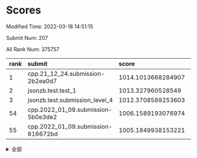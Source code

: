 # Scores

Modified Time: 2022-03-18 14:51:15

Submit Num: 207

All Rank Num: 375757

| rank |               submit               |       score        |       sigma        | pk_num |
| :--- | :--------------------------------- | :----------------- | :----------------- | :----- |
| 1    | cpp.21_12_24.submission-2b2ea0d7   | 1014.1013668284907 | 0.8081621642121292 | 7260   |
| 2    | jsonzb.test.test_1                 | 1013.327960528549  | 0.7940898959929867 | 7263   |
| 3    | jsonzb.test.submission_level_4     | 1012.3708589253603 | 0.8037995278564632 | 7257   |
| 54   | cpp.2022_01_09.submission-5b0e3de2 | 1006.1589193076974 | 0.7128962795635291 | 7265   |
| 55   | cpp.2022_01_09.submission-816672bd | 1005.1849938153221 | 0.7253338736677015 | 7264   |


<details>
<summary>全部</summary>

| rank |                 submit                 |       score        |       sigma        | pk_num |
| :--- | :------------------------------------- | :----------------- | :----------------- | :----- |
| 1    | cpp.21_12_24.submission-2b2ea0d7       | 1014.1013668284907 | 0.8081621642121292 | 7260   |
| 2    | jsonzb.test.test_1                     | 1013.327960528549  | 0.7940898959929867 | 7263   |
| 3    | jsonzb.test.submission_level_4         | 1012.3708589253603 | 0.8037995278564632 | 7257   |
| 4    | gobigger.level_3.submission_level_3_24 | 1011.7480532638809 | 0.767739093928682  | 7264   |
| 5    | gobigger.level_3.submission_level_3_36 | 1011.5548655635183 | 0.7793235124618137 | 7263   |
| 6    | gobigger.level_3.submission_level_3_47 | 1011.5304400002934 | 0.7720209881905744 | 7256   |
| 7    | gobigger.level_3.submission_level_3_10 | 1011.3421251934325 | 0.7764792554013171 | 7262   |
| 8    | gobigger.level_3.submission_level_3_44 | 1011.0936509041202 | 0.7993686644509119 | 7265   |
| 9    | gobigger.level_3.submission_level_3_49 | 1011.008693518989  | 0.7622951838034746 | 7261   |
| 10   | gobigger.level_3.submission_level_3_40 | 1010.9857559039535 | 0.759755344838837  | 7265   |
| 11   | gobigger.level_3.submission_level_3_14 | 1010.9600694643666 | 0.7530514619428214 | 7261   |
| 12   | gobigger.level_3.submission_level_3_15 | 1010.6095405388137 | 0.7567181425394761 | 7265   |
| 13   | gobigger.level_3.submission_level_3_5  | 1010.5976470848418 | 0.7500085664023025 | 7264   |
| 14   | gobigger.level_3.submission_level_3_38 | 1010.5878094427666 | 0.7730464670772005 | 7263   |
| 15   | gobigger.level_3.submission_level_3_11 | 1010.5849006497605 | 0.7574799582399451 | 7263   |
| 16   | gobigger.level_3.submission_level_3_42 | 1010.5566764320082 | 0.7386818977278611 | 7266   |
| 17   | gobigger.level_3.submission_level_3_43 | 1010.5251565035483 | 0.7663236301945048 | 7257   |
| 18   | gobigger.level_3.submission_level_3_4  | 1010.4427698541584 | 0.7542314176011129 | 7263   |
| 19   | gobigger.level_3.submission_level_3_25 | 1010.4212051485331 | 0.7596277360361102 | 7262   |
| 20   | gobigger.level_3.submission_level_3_16 | 1010.3979813640669 | 0.7653763104604727 | 7260   |
| 21   | gobigger.level_3.submission_level_3_9  | 1010.3896185092432 | 0.7661878886266453 | 7262   |
| 22   | gobigger.level_3.submission_level_3_34 | 1010.3542154040387 | 0.7525809941107033 | 7253   |
| 23   | gobigger.level_3.submission_level_3_45 | 1010.2626689478717 | 0.7624762416688836 | 7266   |
| 24   | gobigger.level_3.submission_level_3_39 | 1010.2094921589629 | 0.7674579344726037 | 7255   |
| 25   | gobigger.level_3.submission_level_3_33 | 1010.1903087464361 | 0.7676534491294438 | 7262   |
| 26   | gobigger.level_3.submission_level_3_18 | 1010.147661540569  | 0.7474554567451616 | 7261   |
| 27   | gobigger.level_3.submission_level_3_0  | 1010.1456573162496 | 0.7488031196151524 | 7265   |
| 28   | gobigger.level_3.submission_level_3_27 | 1010.0928454359154 | 0.7558615162425925 | 7263   |
| 29   | gobigger.level_3.submission_level_3_37 | 1010.0920627410903 | 0.7605691252342693 | 7261   |
| 30   | gobigger.level_3.submission_level_3_20 | 1010.0788256187167 | 0.7526798435763646 | 7262   |
| 31   | gobigger.level_3.submission_level_3_6  | 1010.0536857453106 | 0.7542518435049301 | 7259   |
| 32   | gobigger.level_3.submission_level_3_17 | 1010.022780319236  | 0.7681294528219113 | 7265   |
| 33   | gobigger.level_3.submission_level_3_1  | 1009.9756590163975 | 0.7624833851313589 | 7263   |
| 34   | gobigger.level_3.submission_level_3_30 | 1009.9744489060391 | 0.7495093672182761 | 7261   |
| 35   | gobigger.level_3.submission_level_3_21 | 1009.8766796574816 | 0.7710197784867099 | 7261   |
| 36   | gobigger.level_3.submission_level_3_28 | 1009.7995775662457 | 0.7470263936123879 | 7262   |
| 37   | gobigger.level_3.submission_level_3_7  | 1009.7148093991908 | 0.7499246702368589 | 7261   |
| 38   | gobigger.level_3.submission_level_3_48 | 1009.6533268299262 | 0.754863701747829  | 7260   |
| 39   | gobigger.level_3.submission_level_3_3  | 1009.6483858337558 | 0.7642934601499596 | 7263   |
| 40   | gobigger.level_3.submission_level_3_32 | 1009.6102582784142 | 0.7599445831287222 | 7257   |
| 41   | gobigger.level_3.submission_level_3_13 | 1009.4202438166737 | 0.770847585989658  | 7260   |
| 42   | gobigger.level_3.submission_level_3_23 | 1009.4155014107688 | 0.7509127865582854 | 7263   |
| 43   | gobigger.level_3.submission_level_3_12 | 1009.3954518377827 | 0.7446474220132789 | 7256   |
| 44   | gobigger.level_3.submission_level_3_46 | 1009.3564989532682 | 0.740299934535234  | 7263   |
| 45   | gobigger.level_3.submission_level_3_22 | 1009.2337769805819 | 0.7531852293282578 | 7256   |
| 46   | gobigger.level_3.submission_level_3_29 | 1009.1780150186648 | 0.7679035093235166 | 7259   |
| 47   | gobigger.level_3.submission_level_3_35 | 1009.1480427122652 | 0.7351562722134017 | 7265   |
| 48   | gobigger.level_3.submission_level_3_2  | 1009.1400840245299 | 0.7541502890478693 | 7264   |
| 49   | gobigger.level_3.submission_level_3_31 | 1009.1171014543064 | 0.7443779618664221 | 7257   |
| 50   | gobigger.level_3.submission_level_3_41 | 1008.9355707954062 | 0.7348709870855238 | 7264   |
| 51   | gobigger.level_3.submission_level_3_8  | 1008.7224901452041 | 0.7593952574587796 | 7266   |
| 52   | gobigger.level_3.submission_level_3_19 | 1008.4550211717208 | 0.746147216592478  | 7262   |
| 53   | gobigger.level_3.submission_level_3_26 | 1008.1239196149721 | 0.7302233375603412 | 7262   |
| 54   | cpp.2022_01_09.submission-5b0e3de2     | 1006.1589193076974 | 0.7128962795635291 | 7265   |
| 55   | cpp.2022_01_09.submission-816672bd     | 1005.1849938153221 | 0.7253338736677015 | 7264   |
| 56   | gobigger.level_1.submission_level_1_38 | 1004.648914766385  | 0.7216677515959875 | 7261   |
| 57   | gobigger.level_1.submission_level_1_48 | 1004.5675326489394 | 0.7127613315133701 | 7256   |
| 58   | gobigger.level_1.submission_level_1_20 | 1004.3772911786775 | 0.7151752153598118 | 7261   |
| 59   | gobigger.level_1.submission_level_1_27 | 1004.3475213777828 | 0.7191075054331618 | 7261   |
| 60   | gobigger.level_1.submission_level_1_32 | 1004.2679291632658 | 0.7369789929039561 | 7264   |
| 61   | gobigger.level_1.submission_level_1_40 | 1004.1793566298923 | 0.7269885433182594 | 7260   |
| 62   | gobigger.level_1.submission_level_1_12 | 1004.1574726983107 | 0.7242261386354142 | 7263   |
| 63   | gobigger.level_1.submission_level_1_19 | 1004.1006343513815 | 0.7166552842173044 | 7263   |
| 64   | gobigger.level_1.submission_level_1_5  | 1004.0877548969007 | 0.7216949089943266 | 7256   |
| 65   | gobigger.level_1.submission_level_1_30 | 1004.0521949784647 | 0.7168376331771654 | 7262   |
| 66   | gobigger.level_1.submission_level_1_11 | 1004.010598893094  | 0.7329962420451004 | 7261   |
| 67   | gobigger.level_1.submission_level_1_26 | 1004.0077661501485 | 0.7181581129209098 | 7260   |
| 68   | gobigger.level_1.submission_level_1_25 | 1003.9394272268598 | 0.7248194544206484 | 7266   |
| 69   | gobigger.level_1.submission_level_1_28 | 1003.801650480023  | 0.7322277264167597 | 7262   |
| 70   | gobigger.level_1.submission_level_1_16 | 1003.793255810094  | 0.7244553801629333 | 7259   |
| 71   | gobigger.level_1.submission_level_1_49 | 1003.7117171741967 | 0.7200672622497171 | 7264   |
| 72   | gobigger.level_1.submission_level_1_31 | 1003.6646836087723 | 0.720834903173229  | 7263   |
| 73   | gobigger.level_1.submission_level_1_36 | 1003.6366858933295 | 0.7134571105313875 | 7264   |
| 74   | gobigger.level_1.submission_level_1_43 | 1003.6125457842547 | 0.7166793583334353 | 7255   |
| 75   | gobigger.level_1.submission_level_1_8  | 1003.5757289945345 | 0.746029182883124  | 7258   |
| 76   | gobigger.level_1.submission_level_1_47 | 1003.5131573933968 | 0.7106659191362045 | 7261   |
| 77   | gobigger.level_1.submission_level_1_17 | 1003.504860861439  | 0.7203506163977589 | 7262   |
| 78   | gobigger.level_1.submission_level_1_24 | 1003.499178313234  | 0.7166182130908871 | 7258   |
| 79   | gobigger.level_1.submission_level_1_39 | 1003.4828172137909 | 0.7260674199162844 | 7262   |
| 80   | gobigger.level_1.submission_level_1_0  | 1003.3795837237421 | 0.710619570059809  | 7260   |
| 81   | gobigger.level_1.submission_level_1_29 | 1003.3097839938815 | 0.7180228291226676 | 7262   |
| 82   | gobigger.level_1.submission_level_1_23 | 1003.281595988541  | 0.7151901958270293 | 7257   |
| 83   | gobigger.level_1.submission_level_1_22 | 1003.1908295733863 | 0.7317235774905485 | 7260   |
| 84   | gobigger.level_1.submission_level_1_9  | 1003.1884260086372 | 0.7040407505739739 | 7260   |
| 85   | gobigger.level_1.submission_level_1_33 | 1003.1600674187366 | 0.7075241798059516 | 7255   |
| 86   | gobigger.level_1.submission_level_1_45 | 1003.1369828718185 | 0.7289636868561528 | 7260   |
| 87   | gobigger.level_1.submission_level_1_42 | 1003.1220532659569 | 0.7218433873039356 | 7264   |
| 88   | gobigger.level_1.submission_level_1_3  | 1003.0904249011869 | 0.7152677230032038 | 7258   |
| 89   | gobigger.level_1.submission_level_1_14 | 1003.0716161920083 | 0.7110207719729715 | 7265   |
| 90   | gobigger.level_1.submission_level_1_6  | 1003.0568730473193 | 0.7158197732471124 | 7262   |
| 91   | gobigger.level_1.submission_level_1_21 | 1003.0212555464354 | 0.7095530522299881 | 7257   |
| 92   | gobigger.level_1.submission_level_1_34 | 1003.0057140040375 | 0.7082103542645707 | 7258   |
| 93   | gobigger.level_1.submission_level_1_41 | 1002.9993626471841 | 0.7273596801355323 | 7260   |
| 94   | gobigger.level_1.submission_level_1_15 | 1002.9897950951712 | 0.7183041181360124 | 7264   |
| 95   | gobigger.level_1.submission_level_1_37 | 1002.9115058870511 | 0.7168930791798294 | 7261   |
| 96   | gobigger.level_1.submission_level_1_10 | 1002.7894937932163 | 0.7222510959939168 | 7262   |
| 97   | gobigger.level_1.submission_level_1_46 | 1002.689717975738  | 0.7182566032493581 | 7262   |
| 98   | gobigger.level_1.submission_level_1_18 | 1002.5673780122167 | 0.7240060539057985 | 7259   |
| 99   | gobigger.level_1.submission_level_1_44 | 1002.5206501354672 | 0.7200286054498699 | 7262   |
| 100  | gobigger.level_1.submission_level_1_35 | 1002.5167284026037 | 0.714043344858438  | 7259   |
| 101  | gobigger.level_1.submission_level_1_2  | 1002.4981907654826 | 0.7194169959075429 | 7264   |
| 102  | gobigger.level_1.submission_level_1_13 | 1002.3643228371546 | 0.7182805464642233 | 7263   |
| 103  | gobigger.level_1.submission_level_1_1  | 1002.1392485962816 | 0.7132333542745025 | 7263   |
| 104  | gobigger.level_1.submission_level_1_4  | 1001.9311817735054 | 0.7137054135375155 | 7262   |
| 105  | gobigger.level_1.submission_level_1_7  | 1001.912034258297  | 0.7137877288047298 | 7265   |
| 106  | gobigger.random.submission_random_42   | 997.4138584771755  | 0.7012506241853933 | 7261   |
| 107  | gobigger.random.submission_random_7    | 997.162030925149   | 0.7195384619341674 | 7258   |
| 108  | gobigger.random.submission_random_4    | 996.9842647369277  | 0.7102229978483632 | 7260   |
| 109  | gobigger.random.submission_random_45   | 996.9832626838626  | 0.7158723869877028 | 7256   |
| 110  | gobigger.random.submission_random_29   | 996.9481099142382  | 0.7040589789354131 | 7261   |
| 111  | gobigger.random.submission_random_11   | 996.8086760811083  | 0.7196738300523768 | 7260   |
| 112  | gobigger.random.submission_random_44   | 996.631253256227   | 0.7182850139973421 | 7258   |
| 113  | gobigger.random.submission_random_3    | 996.5999470585161  | 0.7013771672229452 | 7265   |
| 114  | gobigger.random.submission_random_18   | 996.5615840715908  | 0.7055807683594564 | 7261   |
| 115  | gobigger.random.submission_random_33   | 996.5085458462204  | 0.7151943362218267 | 7260   |
| 116  | gobigger.random.submission_random_27   | 996.5046795669313  | 0.7025264388700037 | 7263   |
| 117  | gobigger.random.submission_random_5    | 996.4066973744195  | 0.7045379000778664 | 7258   |
| 118  | gobigger.random.submission_random_38   | 996.3326860964295  | 0.7042558862844561 | 7264   |
| 119  | gobigger.random.submission_random_49   | 996.2148477064255  | 0.7202707520113641 | 7261   |
| 120  | gobigger.random.submission_random_17   | 996.1126442566753  | 0.6962282276740261 | 7260   |
| 121  | gobigger.random.submission_random_40   | 996.0975460259488  | 0.7205677511140424 | 7258   |
| 122  | gobigger.random.submission_random_31   | 996.0838671555186  | 0.7124693148320744 | 7259   |
| 123  | gobigger.random.submission_random_28   | 996.0637240567614  | 0.7029115810215267 | 7260   |
| 124  | gobigger.random.submission_random_39   | 996.004254646555   | 0.708876045800581  | 7262   |
| 125  | gobigger.random.submission_random_34   | 995.9585005672192  | 0.7175835615708391 | 7264   |
| 126  | gobigger.random.submission_random_24   | 995.9420639198515  | 0.7102785794031031 | 7261   |
| 127  | gobigger.random.submission_random_30   | 995.8805412830308  | 0.7019192411304033 | 7257   |
| 128  | gobigger.random.submission_random_8    | 995.8801292582783  | 0.6995122931986913 | 7259   |
| 129  | gobigger.random.submission_random_46   | 995.8485945397881  | 0.7217260545565564 | 7266   |
| 130  | gobigger.random.submission_random_12   | 995.847697079996   | 0.7243841516706031 | 7261   |
| 131  | gobigger.random.submission_random_13   | 995.8308096815216  | 0.7208545858687495 | 7261   |
| 132  | gobigger.random.submission_random_10   | 995.8213033415071  | 0.7057488040790892 | 7258   |
| 133  | gobigger.random.submission_random_15   | 995.7592866779594  | 0.7124374218214207 | 7264   |
| 134  | gobigger.random.submission_random_25   | 995.7518327603448  | 0.7042891169494904 | 7263   |
| 135  | gobigger.random.submission_random_41   | 995.7363880675043  | 0.6934130297513269 | 7258   |
| 136  | gobigger.random.submission_random_36   | 995.7226585283887  | 0.7309771251700221 | 7258   |
| 137  | gobigger.random.submission_random_0    | 995.7134830585856  | 0.7079077523591396 | 7259   |
| 138  | gobigger.random.submission_random_14   | 995.6536273297166  | 0.7015029033680671 | 7264   |
| 139  | gobigger.random.submission_random_16   | 995.5608559561462  | 0.7200113389412701 | 7259   |
| 140  | gobigger.random.submission_random_43   | 995.5164336486625  | 0.7104992599049342 | 7256   |
| 141  | gobigger.random.submission_random_26   | 995.5162412952914  | 0.7095320410385034 | 7262   |
| 142  | gobigger.random.submission_random_48   | 995.5129436244986  | 0.7125799137200739 | 7259   |
| 143  | gobigger.random.submission_random_22   | 995.4855737082092  | 0.7112418004871581 | 7261   |
| 144  | gobigger.random.submission_random_2    | 995.4659299045144  | 0.7196260430418381 | 7262   |
| 145  | gobigger.random.submission_random_21   | 995.4599136921145  | 0.7111908865902076 | 7260   |
| 146  | gobigger.random.submission_random_23   | 995.4192613655384  | 0.7181429604806806 | 7259   |
| 147  | gobigger.random.submission_random_35   | 995.3978044521315  | 0.7061204090825696 | 7261   |
| 148  | gobigger.random.submission_random_47   | 995.340007836354   | 0.7049377959258131 | 7262   |
| 149  | gobigger.random.submission_random_37   | 995.3076890488551  | 0.7059538062146159 | 7263   |
| 150  | gobigger.random.submission_random_20   | 995.2681041984275  | 0.7261047376860232 | 7263   |
| 151  | gobigger.random.submission_random_32   | 995.2634155398173  | 0.7040228613503865 | 7262   |
| 152  | gobigger.random.submission_random_9    | 995.2134766361596  | 0.7130993178099203 | 7263   |
| 153  | gobigger.random.submission_random_19   | 995.0401234709709  | 0.7158435531715744 | 7258   |
| 154  | gobigger.random.submission_random_6    | 995.0140600989886  | 0.7090786810464845 | 7259   |
| 155  | gobigger.random.submission_random_1    | 994.9123777828207  | 0.7217519850496122 | 7257   |
| 156  | gobigger.level_2.submission_level_2_46 | 993.9291033248668  | 0.7395366356777491 | 7261   |
| 157  | gobigger.level_2.submission_level_2_13 | 993.4914029580262  | 0.7357596007830988 | 7263   |
| 158  | gobigger.level_2.submission_level_2_22 | 993.3555616423985  | 0.739644417795654  | 7265   |
| 159  | gobigger.level_2.submission_level_2_48 | 993.3280114631218  | 0.7583258467137057 | 7259   |
| 160  | gobigger.level_2.submission_level_2_45 | 993.3014629521342  | 0.7420686480455151 | 7258   |
| 161  | gobigger.level_2.submission_level_2_5  | 992.9494699567284  | 0.7375115878804217 | 7261   |
| 162  | gobigger.level_2.submission_level_2_32 | 992.9478498745142  | 0.7339924496268859 | 7256   |
| 163  | gobigger.level_2.submission_level_2_49 | 992.8859535496272  | 0.7421218113273279 | 7255   |
| 164  | gobigger.level_2.submission_level_2_14 | 992.8590741334713  | 0.7439000529482384 | 7258   |
| 165  | gobigger.level_2.submission_level_2_31 | 992.7600710495543  | 0.7540488570663484 | 7263   |
| 166  | gobigger.level_2.submission_level_2_47 | 992.7403022766379  | 0.7573563034636258 | 7262   |
| 167  | gobigger.level_2.submission_level_2_17 | 992.6985707705949  | 0.7407247533612573 | 7260   |
| 168  | gobigger.level_2.submission_level_2_16 | 992.5192499835287  | 0.7558978415352366 | 7257   |
| 169  | gobigger.level_2.submission_level_2_26 | 992.5043494435479  | 0.7453370231138899 | 7260   |
| 170  | gobigger.level_2.submission_level_2_25 | 992.4224772428997  | 0.7336805592463767 | 7255   |
| 171  | gobigger.level_2.submission_level_2_2  | 992.4020881027178  | 0.7266410501951607 | 7258   |
| 172  | gobigger.level_2.submission_level_2_43 | 992.372576150404   | 0.7412150404115377 | 7264   |
| 173  | gobigger.level_2.submission_level_2_39 | 992.2777460454369  | 0.7298658408312154 | 7264   |
| 174  | gobigger.level_2.submission_level_2_9  | 992.0885054151213  | 0.7435341087891199 | 7260   |
| 175  | gobigger.level_2.submission_level_2_18 | 992.0210069277118  | 0.7572996104432083 | 7264   |
| 176  | gobigger.level_2.submission_level_2_30 | 991.9783234820026  | 0.7562233051694847 | 7262   |
| 177  | gobigger.level_2.submission_level_2_29 | 991.9720958659511  | 0.7629409439865042 | 7258   |
| 178  | gobigger.level_2.submission_level_2_15 | 991.9603052186412  | 0.7409177920727706 | 7259   |
| 179  | gobigger.level_2.submission_level_2_28 | 991.9586508256722  | 0.7653115619621383 | 7262   |
| 180  | gobigger.level_2.submission_level_2_11 | 991.9485459999928  | 0.7512861475791691 | 7261   |
| 181  | gobigger.level_2.submission_level_2_7  | 991.9078299859802  | 0.7346970696755034 | 7261   |
| 182  | gobigger.level_2.submission_level_2_6  | 991.8052513550745  | 0.7552482894375246 | 7259   |
| 183  | gobigger.level_2.submission_level_2_41 | 991.7384013938499  | 0.7421409652912456 | 7262   |
| 184  | gobigger.level_2.submission_level_2_4  | 991.6997434397801  | 0.7342535423562019 | 7259   |
| 185  | gobigger.level_2.submission_level_2_0  | 991.6947136833878  | 0.7395215598187285 | 7264   |
| 186  | gobigger.level_2.submission_level_2_35 | 991.6893475707035  | 0.7580848032783808 | 7266   |
| 187  | gobigger.level_2.submission_level_2_24 | 991.6171764336021  | 0.7549686931887519 | 7264   |
| 188  | gobigger.level_2.submission_level_2_37 | 991.566247564914   | 0.7530435198365345 | 7263   |
| 189  | gobigger.level_2.submission_level_2_20 | 991.5310164860628  | 0.747813522025775  | 7264   |
| 190  | gobigger.level_2.submission_level_2_3  | 991.5079609446034  | 0.7533792354308385 | 7256   |
| 191  | gobigger.level_2.submission_level_2_36 | 991.4969143051145  | 0.7404597675715842 | 7259   |
| 192  | gobigger.level_2.submission_level_2_12 | 991.4063444465687  | 0.7787322708482819 | 7261   |
| 193  | gobigger.level_2.submission_level_2_44 | 991.3908136946341  | 0.789372171719108  | 7262   |
| 194  | gobigger.level_2.submission_level_2_1  | 991.3315398132976  | 0.7509238509204361 | 7263   |
| 195  | gobigger.level_2.submission_level_2_42 | 991.2760075468198  | 0.7712630391942787 | 7265   |
| 196  | gobigger.level_2.submission_level_2_34 | 991.2532865167725  | 0.7581319002224592 | 7263   |
| 197  | gobigger.level_2.submission_level_2_33 | 991.2014619657074  | 0.75492267424008   | 7264   |
| 198  | gobigger.level_2.submission_level_2_40 | 991.1222969840137  | 0.7508721015420945 | 7262   |
| 199  | gobigger.level_2.submission_level_2_21 | 991.1042794332282  | 0.7381105091576274 | 7259   |
| 200  | gobigger.level_2.submission_level_2_19 | 991.0967716029583  | 0.7501860621374999 | 7264   |
| 201  | gobigger.level_2.submission_level_2_23 | 991.0584428300259  | 0.7538743752997641 | 7260   |
| 202  | gobigger.level_2.submission_level_2_38 | 990.7539914372761  | 0.7614693593771656 | 7259   |
| 203  | gobigger.level_2.submission_level_2_27 | 990.6366997856544  | 0.7428023495824376 | 7259   |
| 204  | gobigger.level_2.submission_level_2_8  | 990.6326960518306  | 0.774904246010776  | 7264   |
| 205  | gobigger.level_2.submission_level_2_10 | 990.1555806932857  | 0.7782213652770046 | 7267   |
| 206  | gobigger.none.submission_none_0        | 976.921427236741   | 1.3782131558286859 | 7256   |
| 207  | gobigger.none.submission_none_1        | 974.3562300234619  | 1.5151684178575766 | 7263   |

</details>